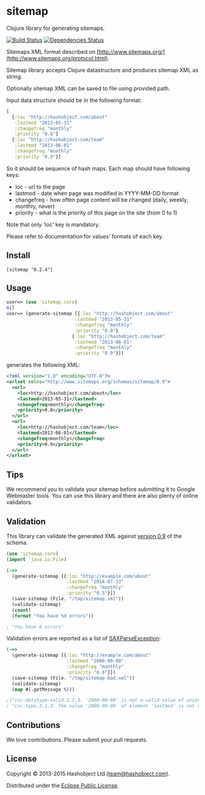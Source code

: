 # sitemap

Clojure library for generating sitemaps.

[![Build Status](https://travis-ci.org/hashobject/sitemap.svg)](https://travis-ci.org/hashobject/sitemap)
[![Dependencies Status](http://jarkeeper.com/hashobject/sitemap/status.svg)](http://jarkeeper.com/hashobject/sitemap)

Sitemaps XML format described on [http://www.sitemaps.org/](http://www.sitemaps.org/protocol.html).

Sitemap library accepts Clojure datastructure and produces sitemap XML as string.

Optionally sitemap XML can be saved to file using provided path.

Input data structure should be in the following format:

```clojure
[
  {:loc "http://hashobject.com/about"
   :lastmod "2013-05-31"
   :changefreq "monthly"
   :priority "0.8"}
  {:loc "http://hashobject.com/team"
   :lastmod "2013-06-01"
   :changefreq "monthly"
   :priority "0.9"}]
```

So it should be sequence of hash maps. Each map should have following keys:

  * loc - url to the page
  * lastmod - date when page was modified in YYYY-MM-DD format
  * changefreq - how often page content will be changed (daily, weekly, monthly, never)
  * priority - what is the priority of this page on the site (from 0 to 1)


Note that only 'loc' key is mandatory.

Please refer to documentation for values' formats of each key.


## Install

```
[sitemap "0.2.4"]
```

## Usage

```clojure
user=> (use 'sitemap.core)
nil
user=> (generate-sitemap [{:loc "http://hashobject.com/about"
                         :lastmod "2013-05-31"
                         :changefreq "monthly"
                         :priority "0.8"}
                        {:loc "http://hashobject.com/team"
                         :lastmod "2013-06-01"
                         :changefreq "monthly"
                         :priority "0.9"}])
```

generates the following XML:

```xml
<?xml version="1.0" encoding="UTF-8"?>
<urlset xmlns="http://www.sitemaps.org/schemas/sitemap/0.9">
  <url>
    <loc>http://hashobject.com/about</loc>
    <lastmod>2013-05-31</lastmod>
    <changefreq>monthly</changefreq>
    <priority>0.8</priority>
  </url>
  <url>
    <loc>http://hashobject.com/team</loc>
    <lastmod>2013-06-01</lastmod>
    <changefreq>monthly</changefreq>
    <priority>0.9</priority>
  </url>
</urlset>
```

## Tips

We recommend you to validate your sitemap before submitting it to Google Webmaster tools.
You can use this library and there are also plenty of online validators. 

## Validation

This library can validate the generated XML against [version 0.9](http://www.sitemaps.org/schemas/sitemap/0.9/sitemap.xsd) of the schema.

```clojure
(use 'sitemap.core)
(import 'java.io.File)

(->> 
  (generate-sitemap [{:loc "http://example.com/about"
                      :lastmod "2014-07-23"
                      :changefreq "monthly"
                      :priority "0.5"}])
  (save-sitemap (File. "/tmp/sitemap.xml"))
  (validate-sitemap)
  (count)
  (format "You have %d errors"))

; "You have 0 errors"
```

Validation errors are reported as a list of [SAXParseException](http://docs.oracle.com/javase/7/docs/api/org/xml/sax/SAXParseException.html):

```clojure
(->> 
  (generate-sitemap [{:loc "http://example.com/about"
                      :lastmod "2000-00-00"
                      :changefreq "monthly"
                      :priority "0.8"}])
  (save-sitemap (File. "/tmp/sitemap-bad.xml"))
  (validate-sitemap)
  (map #(.getMessage %)))

;("cvc-datatype-valid.1.2.3: '2000-00-00' is not a valid value of union type 'tLastmod'."
; "cvc-type.3.1.3: The value '2000-00-00' of element 'lastmod' is not valid.")
```

## Contributions

We love contributions. Please submit your pull requests.


## License

Copyright © 2013-2015 Hashobject Ltd (team@hashobject.com).

Distributed under the [Eclipse Public License](http://opensource.org/licenses/eclipse-1.0).
